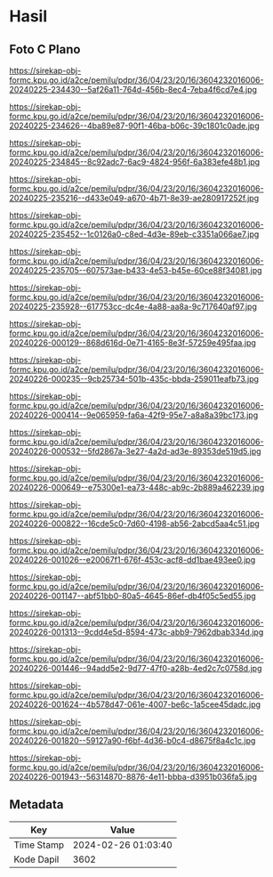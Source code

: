 # Hasil

## Foto C Plano

https://sirekap-obj-formc.kpu.go.id/a2ce/pemilu/pdpr/36/04/23/20/16/3604232016006-20240225-234430--5af26a11-764d-456b-8ec4-7eba4f6cd7e4.jpg

https://sirekap-obj-formc.kpu.go.id/a2ce/pemilu/pdpr/36/04/23/20/16/3604232016006-20240225-234626--4ba89e87-90f1-46ba-b06c-39c1801c0ade.jpg

https://sirekap-obj-formc.kpu.go.id/a2ce/pemilu/pdpr/36/04/23/20/16/3604232016006-20240225-234845--8c92adc7-6ac9-4824-956f-6a383efe48b1.jpg

https://sirekap-obj-formc.kpu.go.id/a2ce/pemilu/pdpr/36/04/23/20/16/3604232016006-20240225-235216--d433e049-a670-4b71-8e39-ae280917252f.jpg

https://sirekap-obj-formc.kpu.go.id/a2ce/pemilu/pdpr/36/04/23/20/16/3604232016006-20240225-235452--1c0126a0-c8ed-4d3e-89eb-c3351a066ae7.jpg

https://sirekap-obj-formc.kpu.go.id/a2ce/pemilu/pdpr/36/04/23/20/16/3604232016006-20240225-235705--607573ae-b433-4e53-b45e-60ce88f34081.jpg

https://sirekap-obj-formc.kpu.go.id/a2ce/pemilu/pdpr/36/04/23/20/16/3604232016006-20240225-235928--617753cc-dc4e-4a88-aa8a-9c717640af97.jpg

https://sirekap-obj-formc.kpu.go.id/a2ce/pemilu/pdpr/36/04/23/20/16/3604232016006-20240226-000129--868d616d-0e71-4165-8e3f-57259e495faa.jpg

https://sirekap-obj-formc.kpu.go.id/a2ce/pemilu/pdpr/36/04/23/20/16/3604232016006-20240226-000235--9cb25734-501b-435c-bbda-259011eafb73.jpg

https://sirekap-obj-formc.kpu.go.id/a2ce/pemilu/pdpr/36/04/23/20/16/3604232016006-20240226-000414--9e065959-fa6a-42f9-95e7-a8a8a39bc173.jpg

https://sirekap-obj-formc.kpu.go.id/a2ce/pemilu/pdpr/36/04/23/20/16/3604232016006-20240226-000532--5fd2867a-3e27-4a2d-ad3e-89353de519d5.jpg

https://sirekap-obj-formc.kpu.go.id/a2ce/pemilu/pdpr/36/04/23/20/16/3604232016006-20240226-000649--e75300e1-ea73-448c-ab9c-2b889a462239.jpg

https://sirekap-obj-formc.kpu.go.id/a2ce/pemilu/pdpr/36/04/23/20/16/3604232016006-20240226-000822--16cde5c0-7d60-4198-ab56-2abcd5aa4c51.jpg

https://sirekap-obj-formc.kpu.go.id/a2ce/pemilu/pdpr/36/04/23/20/16/3604232016006-20240226-001026--e20067f1-676f-453c-acf8-dd1bae493ee0.jpg

https://sirekap-obj-formc.kpu.go.id/a2ce/pemilu/pdpr/36/04/23/20/16/3604232016006-20240226-001147--abf51bb0-80a5-4645-86ef-db4f05c5ed55.jpg

https://sirekap-obj-formc.kpu.go.id/a2ce/pemilu/pdpr/36/04/23/20/16/3604232016006-20240226-001313--9cdd4e5d-8594-473c-abb9-7962dbab334d.jpg

https://sirekap-obj-formc.kpu.go.id/a2ce/pemilu/pdpr/36/04/23/20/16/3604232016006-20240226-001446--94add5e2-9d77-47f0-a28b-4ed2c7c0758d.jpg

https://sirekap-obj-formc.kpu.go.id/a2ce/pemilu/pdpr/36/04/23/20/16/3604232016006-20240226-001624--4b578d47-061e-4007-be6c-1a5cee45dadc.jpg

https://sirekap-obj-formc.kpu.go.id/a2ce/pemilu/pdpr/36/04/23/20/16/3604232016006-20240226-001820--59127a90-f6bf-4d36-b0c4-d8675f8a4c1c.jpg

https://sirekap-obj-formc.kpu.go.id/a2ce/pemilu/pdpr/36/04/23/20/16/3604232016006-20240226-001943--56314870-8876-4e11-bbba-d3951b036fa5.jpg


## Metadata

| Key        | Value               |
| ---------- | ------------------- |
| Time Stamp | 2024-02-26 01:03:40 |
| Kode Dapil | 3602                |



